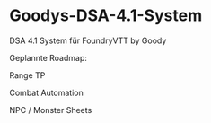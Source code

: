 # Goodys-DSA-4.1-System

DSA 4.1 System für FoundryVTT by Goody





Geplannte Roadmap:

Range TP

Combat Automation

NPC / Monster Sheets



